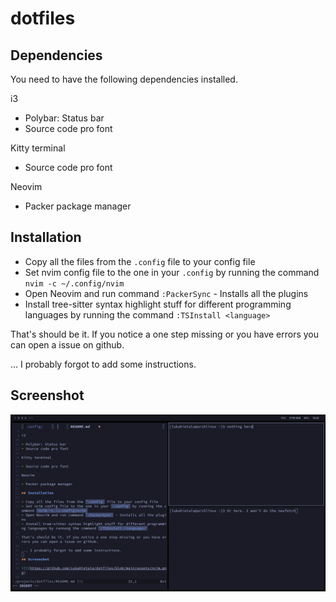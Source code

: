 # dotfiles



## Dependencies

You need to have the following dependencies installed.

i3

- Polybar: Status bar
- Source code pro font

Kitty terminal

- Source code pro font

Neovim

- Packer package manager

## Installation

- Copy all the files from the `.config` file to your config file
- Set nvim config file to the one in your `.config` by running the command `nvim -c ~/.config/nvim`
- Open Neovim and run command `:PackerSync` - Installs all the plugins
- Install tree-sitter syntax highlight stuff for different programming languages by running the command `:TSInstall <language>`

That's should be it. If you notice a one step missing or you have errors you can open a issue on github.

... I probably forgot to add some instructions.

## Screenshot

![](https://github.com/LukaHietala/dotfiles/blob/main/assets/nvim.png)

